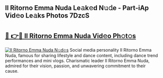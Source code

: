 ## Il Ritorno Emma Nuda Le𝚊k𝚎d N𝚞𝚍e - Part-iAp Vid𝚎o Le𝚊ks Photos 7DzcS

# <h2><a href="http://fbcnctn.evod.top/?m=Il+Ritorno+Emma+Nuda">🔗 👉🔴 Il Ritorno Emma Nuda Vid𝚎o Ph𝚘t𝚘s</a></h2>

[![Il Ritorno Emma Nuda N𝚞d𝚎s](https://i.imgur.com/8V9OHl7.gif)](http://fbcnctn.evod.top/?m=Il+Ritorno+Emma+Nuda)
Social media personality Il Ritorno Emma Nuda, famous for sharing lifestyle and dance content, including dance trend performances and mini vlogs. Charismatic leader Il Ritorno Emma Nuda, admired for their vision, passion, and unwavering commitment to their cause. 
